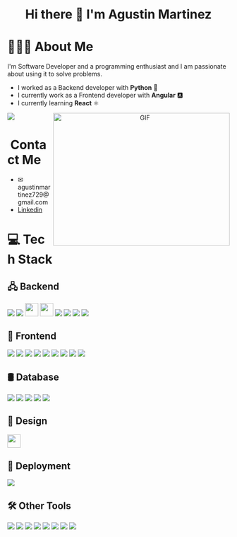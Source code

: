 <h1 align= 'center'> Hi there 👋 I'm Agustin Martinez</h1>
<h1>👨🏻‍💻&nbsp;About Me</h1>
<p>
  I'm Software Developer and a programming enthusiast and I am passionate about using it to solve problems.
</p>
<ul>
  <li>I worked as a Backend developer with <strong>Python</strong> 🐍</li>
  <li>I currently work as a Frontend developer with <strong>Angular</strong> 🅰</li>
  <li>I currently learning <strong>React</strong> ⚛️</li>
</ul>

<div>
  <img src="https://github-readme-stats.vercel.app/api/top-langs/?username=Agus7in&theme=blue-green">
  <a target="_blank" align="center">
    <img align="right" top="500" height="300" width="400" alt="GIF" src="https://media.giphy.com/media/SWoSkN6DxTszqIKEqv/giphy.gif">
  </a>
</div>

<h1>&nbsp;Contact Me</h1>
<ul>
  <li>✉ agustinmartinez729@gmail.com</li>
  <li>
    <a href="https://www.linkedin.com/in/agustin-nicolas-martinez/" class="text-decoration=none">Linkedin</a>
  </li>
</ul>

<h1>💻&nbsp;Tech Stack</h1>

<h2>🖧&nbsp;Backend</h2>

<div align="start">
  <img src="https://img.shields.io/badge/Python-3776AB?style=for-the-badge&logo=python&logoColor=white">
  <img src="https://img.shields.io/badge/Flask-000000?style=for-the-badge&logo=flask&logoColor=white">
  <img margin-top="10px" padding-top="10px" height="30px" width="30px" src="https://www.google.com/url?sa=i&url=https%3A%2F%2Fes.m.wikipedia.org%2Fwiki%2FArchivo%3ARobot-framework-logo.png&psig=AOvVaw2cyIZgl2Cm-RRzvbVusGrV&ust=1740595919816000&source=images&cd=vfe&opi=89978449&ved=0CBEQjRxqFwoTCLDl956_34sDFQAAAAAdAAAAABAE" tooltip="ROBOT">
  <img margin-top="10px" padding-top="10px" height="30px" src="https://fastapi.tiangolo.com/img/logo-margin/logo-teal.png">
  <img src="https://img.shields.io/badge/Java-ED8B00?style=for-the-badge&logo=openjdk&logoColor=white">
  <img src="https://img.shields.io/badge/Spring-6DB33F?style=for-the-badge&logo=spring&logoColor=white">
  <img src="https://img.shields.io/badge/C%23-239120?style=for-the-badge&logo=c-sharp&logoColor=white">
  <img src="https://img.shields.io/badge/.NET-5C2D91?style=for-the-badge&logo=.net&logoColor=white">
</div>


<h2>📱&nbsp;Frontend</h2>
<div align="start">
  <img src="https://img.shields.io/badge/HTML5-E34F26?style=for-the-badge&logo=html5&logoColor=white">
  <img src="https://img.shields.io/badge/CSS3-1572B6?style=for-the-badge&logo=css3&logoColor=white">
  <img src="https://img.shields.io/badge/Sass-CC6699?style=for-the-badge&logo=sass&logoColor=white">
  <img src="https://img.shields.io/badge/Tailwind_CSS-38B2AC?style=for-the-badge&logo=tailwind-css&logoColor=white">
  <img src="https://img.shields.io/badge/JavaScript-F7DF1E?style=for-the-badge&logo=javascript&logoColor=black">
  <img src="https://img.shields.io/badge/TypeScript-007ACC?style=for-the-badge&logo=typescript&logoColor=white">
  <img src="https://img.shields.io/badge/Angular-DD0031?style=for-the-badge&logo=angular&logoColor=white">
  <img src="https://img.shields.io/badge/React-20232A?style=for-the-badge&logo=react&logoColor=61DAFB">
  <img src="https://img.shields.io/badge/Bootstrap-563D7C?style=for-the-badge&logo=bootstrap&logoColor=white">
</div>

<h2>🛢️&nbsp;Database</h2>
<div align="start">
  <img src="https://img.shields.io/badge/MongoDB-4EA94B?style=for-the-badge&logo=mongodb&logoColor=white">
  <img src="https://img.shields.io/badge/MySQL-005C84?style=for-the-badge&logo=mysql&logoColor=white">
  <img src="https://img.shields.io/badge/Microsoft_SQL_Server-CC2927?style=for-the-badge&logo=microsoft-sql-server&logoColor=white">
  <img src="https://img.shields.io/badge/Oracle-F80000?style=for-the-badge&logo=Oracle&logoColor=white">
  <img src="https://img.shields.io/badge/PostgreSQL-316192?style=for-the-badge&logo=postgresql&logoColor=white">
</div>

<h2>🎨&nbsp;Design</h2>
<img src="https://img.shields.io/badge/Figma-F24E1E?style=for-the-badge&logo=figma&logoColor=white" height="30px" margin-top="10px">

<h2>🚀&nbsp;Deployment</h2>
<img src="https://img.shields.io/badge/docker-%230db7ed.svg?style=for-the-badge&logo=docker&logoColor=white">

<h2>🛠️&nbsp;Other Tools</h2>
<div align="start">
  <img src="https://img.shields.io/badge/GIT-E44C30?style=for-the-badge&logo=git&logoColor=white">
  <img src="https://img.shields.io/badge/github-181717.svg?style=for-the-badge&logo=github&logoColor=white">
  <img src="https://img.shields.io/badge/gitlab-181717.svg?style=for-the-badge&logo=gitlab&logoColor=white">
  <img src="https://img.shields.io/badge/Visual_Studio-5C2D91?style=for-the-badge&logo=visual%20studio&logoColor=white">
  <img src="https://img.shields.io/badge/Visual_Studio_Code-0078D4?style=for-the-badge&logo=visual%20studio%20code&logoColor=white">
  <img src="https://img.shields.io/badge/Jira-0052CC?style=for-the-badge&logo=Jira&logoColor=white">
  <img src="https://img.shields.io/badge/Linux-FCC624?style=for-the-badge&logo=linux&logoColor=black">
  <img src="https://img.shields.io/badge/Windows-0078D6?style=for-the-badge&logo=windows&logoColor=white">
</div>
